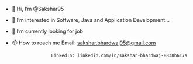 - 👋 Hi, I’m @Sakshar95
- 👀 I’m interested in Software, Java and Application Development...
- 🌱 I’m currently looking for job
- 📫 How to reach me Email: sakshar.bhardwaj95@gmail.com
                     
                     LinkedIn: linkedin.com/in/sakshar-bhardwaj-8838b617a
<!---
Sakshar95/Sakshar95 is a ✨ special ✨ repository because its `README.md` (this file) appears on your GitHub profile.
You can click the Preview link to take a look at your changes.
--->
